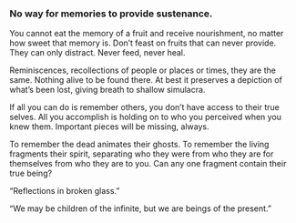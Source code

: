 ### No way for memories to provide sustenance.

You cannot eat the memory of a fruit and receive nourishment, no matter how sweet that memory is. Don’t feast on fruits that can never provide. They can only distract. Never feed, never heal. 

Reminiscences, recollections of people or places or times, they are the same. Nothing alive to be found there. At best it preserves a depiction of what’s been lost, giving breath to shallow simulacra.

If all you can do is remember others, you don’t have access to their true selves. All you accomplish is holding on to who you perceived when you knew them. Important pieces will be missing, always.

To remember the dead animates their ghosts. To remember the living fragments their spirit, separating who they were from who they are for themselves from who they are to you. Can any one fragment contain their true being?

“Reflections in broken glass.”

“We may be children of the infinite, but we are beings of the present.”